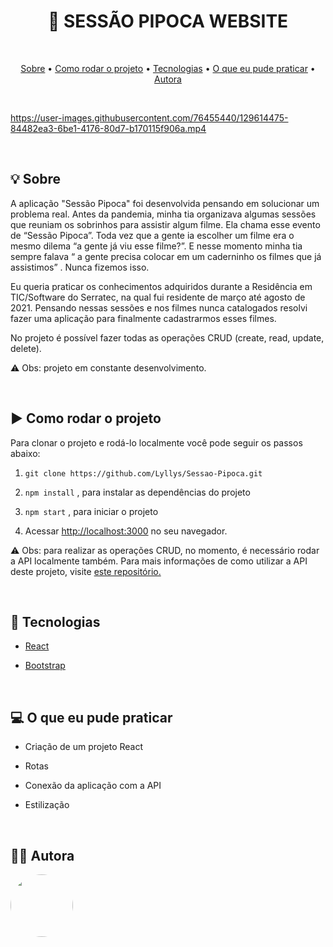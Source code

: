<h1 align="center">🍿 SESSÃO PIPOCA WEBSITE </h1>

<br />

<p align="center">
 <a href="#sobre">Sobre</a> •
 <a href="#rodarProjeto">Como rodar o projeto</a> •
 <a href="#tecnologias">Tecnologias</a> • 
 <a href="#aprendizado">O que eu pude praticar</a> •  
 <a href="#autora">Autora</a>
</p>

<br />

https://user-images.githubusercontent.com/76455440/129614475-84482ea3-6be1-4176-80d7-b170115f906a.mp4

<br />

<h2 id="sobre">💡 Sobre</h2>

A aplicação "Sessão Pipoca" foi desenvolvida pensando em solucionar um problema real. Antes da pandemia, minha tia organizava algumas sessões que reuniam os sobrinhos para assistir algum filme. Ela chama esse evento de “Sessão Pipoca”. Toda vez que a gente ia escolher um filme era o mesmo dilema “a gente já viu esse filme?”. E nesse momento minha tia sempre falava “ a gente precisa colocar em um caderninho os filmes que já assistimos” . Nunca fizemos isso.

Eu queria praticar os conhecimentos adquiridos durante a Residência em TIC/Software do Serratec, na qual fui residente de março até agosto de 2021. Pensando nessas sessões e nos filmes nunca catalogados resolvi fazer uma aplicação para finalmente cadastrarmos esses filmes.

No projeto é possível fazer todas as operações CRUD (create, read, update, delete).

⚠ Obs: projeto em constante desenvolvimento. 

<br />

<h2 id="rodarProjeto">▶ Como rodar o projeto</h2>
Para clonar o projeto e rodá-lo localmente você pode seguir os passos abaixo:

1. `git clone https://github.com/Lyllys/Sessao-Pipoca.git`

2. `npm install` , para instalar as dependências do projeto

3. `npm start` , para iniciar o projeto

4. Acessar [http://localhost:3000](http://localhost:3000/) no seu navegador.  

⚠ Obs: para realizar as operações CRUD, no momento, é necessário rodar a API localmente também. Para mais informações de como utilizar a API deste projeto, visite [este repositório.](https://github.com/Lyllys/Sessao-Pipoca-API)

<br />

<h2 id="tecnologias">🚀 Tecnologias</h2>

* [React](https://pt-br.reactjs.org/)

* [Bootstrap](https://getbootstrap.com/)

<br />

<h2 id="aprendizado">💻 O que eu pude praticar</h2>

* Criação de um projeto React

* Rotas 

* Conexão da aplicação com a API

* Estilização

<br />

<h2 id="autora">👩🏽 Autora</h2>

<img style="border-radius: 50%;" src="https://avatars.githubusercontent.com/u/76455440?v=4" width="100px;" alt=""/>




 

